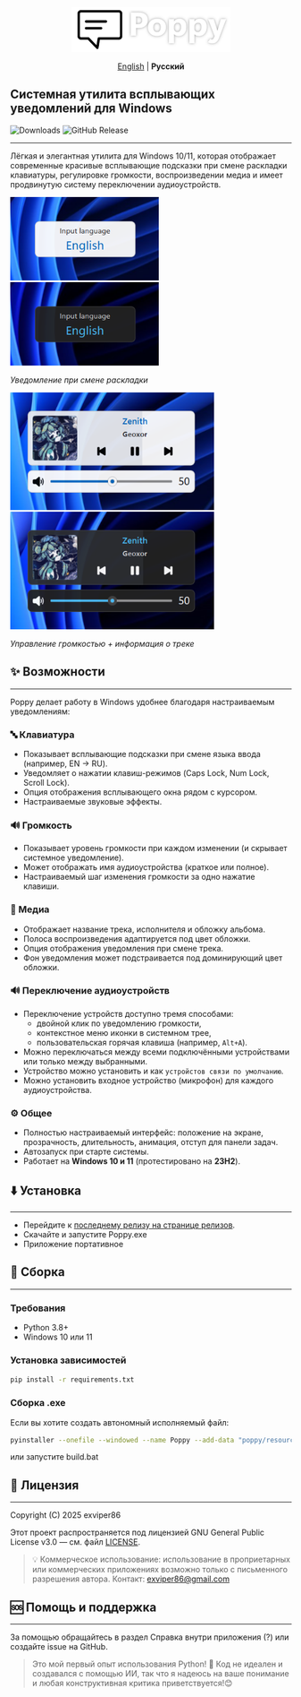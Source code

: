 <p align="center">
  <img src="header.png" height="80" />
</p>

<p align="center">
  <a href="README.md">English</a> | <strong>Русский</strong>
</p>

## Системная утилита всплывающих уведомлений для Windows

![Downloads](https://img.shields.io/github/downloads/exviper86/poppy/total)
![GitHub Release](https://img.shields.io/github/v/release/exviper86/poppy)

[//]: # (![Stars]&#40;https://img.shields.io/github/stars/exviper86/poppy?style=social&#41;)

[//]: # (![Forks]&#40;https://img.shields.io/github/forks/exviper86/poppy?style=social&#41;)

---

Лёгкая и элегантная утилита для Windows 10/11, которая отображает современные красивые всплывающие подсказки 
при смене раскладки клавиатуры, регулировке громкости, воспроизведении медиа и имеет продвинутую систему переключении аудиоустройств.

<img src="screenshots/language%20light.png" height="149">
<img src="screenshots/language%20dark.png" height="149">

*Уведомление при смене раскладки*

<img src="screenshots/media%20light.png" height="210">
<img src="screenshots/media%20dark.png" height="210">

*Управление громкостью + информация о треке*

## ✨ Возможности

---

Poppy делает работу в Windows удобнее благодаря настраиваемым уведомлениям:

### 🔤 Клавиатура
- Показывает всплывающие подсказки при смене языка ввода (например, EN → RU).
- Уведомляет о нажатии клавиш-режимов (Caps Lock, Num Lock, Scroll Lock).
- Опция отображения всплывающего окна рядом с курсором.
- Настраиваемые звуковые эффекты.

### 🔊 Громкость
- Показывает уровень громкости при каждом изменении (и скрывает системное уведомление).
- Может отображать имя аудиоустройства (краткое или полное).
- Настраиваемый шаг изменения громкости за одно нажатие клавиши.

### 🎵 Медиа
- Отображает название трека, исполнителя и обложку альбома.
- Полоса воспроизведения адаптируется под цвет обложки.
- Опция отображения уведомления при смене трека.
- Фон уведомления может подстраивается под доминирующий цвет обложки.

### 🔊 Переключение аудиоустройств
- Переключение устройств доступно тремя способами:
  - двойной клик по уведомлению громкости,
  - контекстное меню иконки в системном трее,
  - пользовательская горячая клавиша (например, `Alt+A`).
- Можно переключаться между всеми подключёнными устройствами или только между выбранными.
- Устройство можно установить и как `устройстов связи по умолчанию`.
- Можно установить входное устройство (микрофон) для каждого aудиоустройства.

### ⚙️ Общее
- Полностью настраиваемый интерфейс: положение на экране, прозрачность, длительность, анимация, отступ для панели задач.
- Автозапуск при старте системы.
- Работает на **Windows 10 и 11** (протестировано на **23H2**).


## ⬇️ Установка

---

- Перейдите к [последнему релизу на странице релизов](https://github.com/exviper86/poppy/releases/latest).
- Скачайте и запустите Poppy.exe
- Приложение портативное


## 🚀 Сборка

---

### Требования
- Python 3.8+
- Windows 10 или 11

### Установка зависимостей
```bash
pip install -r requirements.txt
```

### Сборка .exe
Если вы хотите создать автономный исполняемый файл:
```bash
pyinstaller --onefile --windowed --name Poppy --add-data "poppy/resources;resources" --icon="poppy/resources/icon.ico" poppy/main.py
```
или запустите build.bat


## 📄 Лицензия

---

Copyright (C) 2025 exviper86

Этот проект распространяется под лицензией GNU General Public License v3.0 — см. файл [LICENSE](LICENSE).

>💡 Коммерческое использование: использование в проприетарных или коммерческих приложениях возможно только с письменного разрешения автора.
Контакт: [exviper86@gmail.com](mailto:exviper86@gmail.com)


## 🆘 Помощь и поддержка

---

За помощью обращайтесь в раздел Справка внутри приложения (?) или создайте issue на GitHub.

> Это мой первый опыт использования Python! 🐍
Код не идеален и создавался с помощью ИИ, так что я надеюсь на ваше понимание
> и любая конструктивная критика приветствуется!😊
